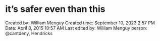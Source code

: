 # it’s safer even than this

Created by: William Menguy
Created time: September 10, 2023 2:57 PM
Date: April 8, 2015 10:57 AM
Last edited by: William Menguy
person: @cantdeny, Hendricks